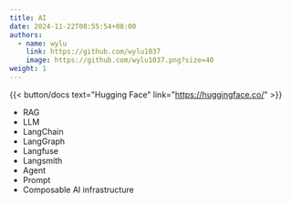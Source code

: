 ```yaml
---
title: AI
date: 2024-11-22T08:55:54+08:00
authors:
  - name: wylu
    link: https://github.com/wylu1037
    image: https://github.com/wylu1037.png?size=40
weight: 1
---
```


{{< button/docs text="Hugging Face" link="https://huggingface.co/" >}}

+ RAG
+ LLM
+ LangChain
+ LangGraph
+ Langfuse
+ Langsmith
+ Agent
+ Prompt
+ Composable AI infrastructure




